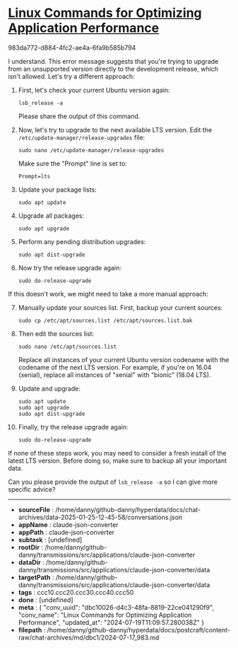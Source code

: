 # [Linux Commands for Optimizing Application Performance](https://claude.ai/chat/dbc10026-d4c3-48fa-8819-22ce041290f9)

983da772-d884-4fc2-ae4a-6fa9b585b794

 I understand. This error message suggests that you're trying to upgrade from an unsupported version directly to the development release, which isn't allowed. Let's try a different approach:

1. First, let's check your current Ubuntu version again:
   ```
   lsb_release -a
   ```
   Please share the output of this command.

2. Now, let's try to upgrade to the next available LTS version. Edit the `/etc/update-manager/release-upgrades` file:
   ```
   sudo nano /etc/update-manager/release-upgrades
   ```
   Make sure the "Prompt" line is set to:
   ```
   Prompt=lts
   ```

3. Update your package lists:
   ```
   sudo apt update
   ```

4. Upgrade all packages:
   ```
   sudo apt upgrade
   ```

5. Perform any pending distribution upgrades:
   ```
   sudo apt dist-upgrade
   ```

6. Now try the release upgrade again:
   ```
   sudo do-release-upgrade
   ```

If this doesn't work, we might need to take a more manual approach:

7. Manually update your sources list. First, backup your current sources:
   ```
   sudo cp /etc/apt/sources.list /etc/apt/sources.list.bak
   ```

8. Then edit the sources list:
   ```
   sudo nano /etc/apt/sources.list
   ```
   Replace all instances of your current Ubuntu version codename with the codename of the next LTS version. For example, if you're on 16.04 (xenial), replace all instances of "xenial" with "bionic" (18.04 LTS).

9. Update and upgrade:
   ```
   sudo apt update
   sudo apt upgrade
   sudo apt dist-upgrade
   ```

10. Finally, try the release upgrade again:
    ```
    sudo do-release-upgrade
    ```

If none of these steps work, you may need to consider a fresh install of the latest LTS version. Before doing so, make sure to backup all your important data.

Can you please provide the output of `lsb_release -a` so I can give more specific advice?

---

* **sourceFile** : /home/danny/github-danny/hyperdata/docs/chat-archives/data-2025-01-25-12-45-58/conversations.json
* **appName** : claude-json-converter
* **appPath** : claude-json-converter
* **subtask** : [undefined]
* **rootDir** : /home/danny/github-danny/transmissions/src/applications/claude-json-converter
* **dataDir** : /home/danny/github-danny/transmissions/src/applications/claude-json-converter/data
* **targetPath** : /home/danny/github-danny/transmissions/src/applications/claude-json-converter/data
* **tags** : ccc10.ccc20.ccc30.ccc40.ccc50
* **done** : [undefined]
* **meta** : {
  "conv_uuid": "dbc10026-d4c3-48fa-8819-22ce041290f9",
  "conv_name": "Linux Commands for Optimizing Application Performance",
  "updated_at": "2024-07-19T11:09:57.280038Z"
}
* **filepath** : /home/danny/github-danny/hyperdata/docs/postcraft/content-raw/chat-archives/md/dbc1/2024-07-17_983.md